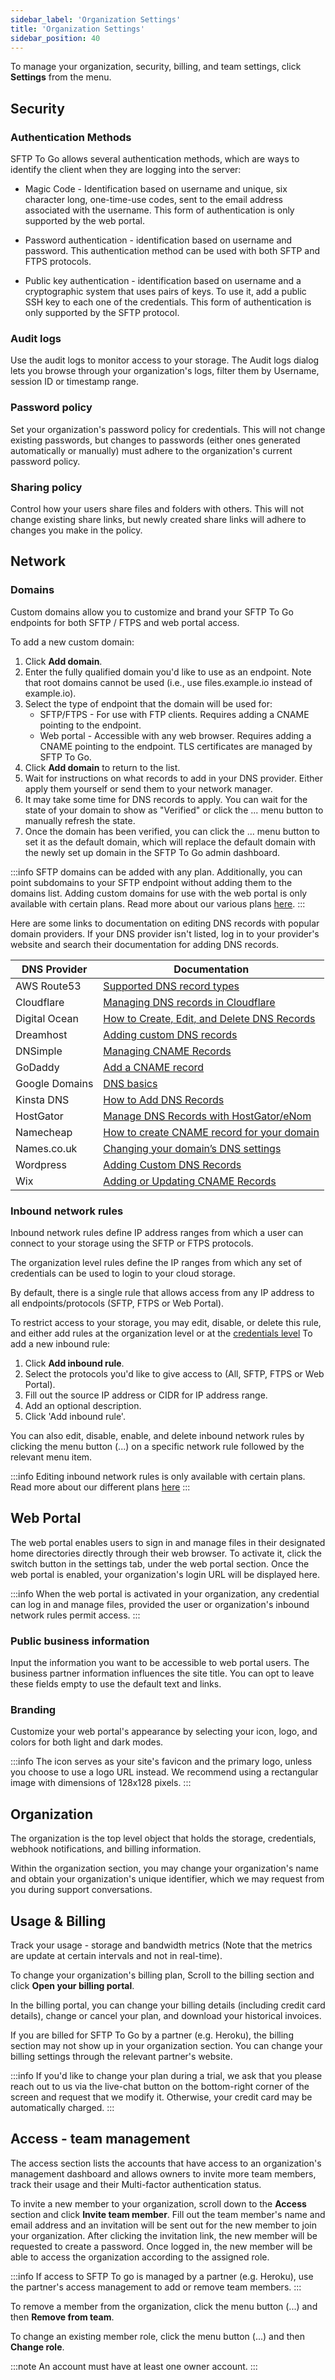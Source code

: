 ```yaml
---
sidebar_label: 'Organization Settings'
title: 'Organization Settings'
sidebar_position: 40
---
```

To manage your organization, security, billing, and team settings, click **Settings** from the menu.

## Security

### Authentication Methods

SFTP To Go allows several authentication methods, which are ways to identify the client when they are logging into the server:

* Magic Code - Identification based on username and unique, six character long, one-time-use codes, sent to the email address associated with the username. This form of authentication is only supported by the web portal.

* Password authentication - identification based on username and password. This authentication method can be used with both SFTP and FTPS protocols.

* Public key authentication - identification based on username and a cryptographic system that uses pairs of keys. To use it, add a public SSH key to each one of the credentials. This form of authentication is only supported by the SFTP protocol.

### Audit logs

Use the audit logs to monitor access to your storage. The Audit logs dialog lets you browse through your organization's logs, filter them by Username, session ID or timestamp range.

### Password policy

Set your organization's password policy for credentials. This will not change existing passwords, but changes to passwords (either ones generated automatically or manually) must adhere to the organization's current password policy.

### Sharing policy

Control how your users share files and folders with others. This will not change existing share links, but newly created share links will adhere to changes you make in the policy.

## Network

### Domains

Custom domains allow you to customize and brand your SFTP To Go endpoints for both SFTP / FTPS and web portal access.

To add a new custom domain:

1. Click **Add domain**.
2. Enter the fully qualified domain you'd like to use as an endpoint. Note that root domains cannot be used (i.e., use files.example.io instead of example.io).
3. Select the type of endpoint that the domain will be used for:
    * SFTP/FTPS - For use with FTP clients. Requires adding a CNAME pointing to the endpoint.
    * Web portal - Accessible with any web browser. Requires adding a CNAME pointing to the endpoint. TLS certificates are managed by SFTP To Go.
4. Click **Add domain** to return to the list.
5. Wait for instructions on what records to add in your DNS provider. Either apply them yourself or send them to your network manager.
6. It may take some time for DNS records to apply. You can wait for the state of your domain to show as "Verified" or click the ... menu button to manually refresh the state.
7. Once the domain has been verified, you can click the ... menu button to set it as the default domain, which will replace the default domain with the newly set up domain in the SFTP To Go admin dashboard.

:::info
SFTP domains can be added with any plan. Additionally, you can point subdomains to your SFTP endpoint without adding them to the domains list. Adding custom domains for use with the web portal is only available with certain plans. Read more about our various plans [here](https://sftptogo.com/pricing).
:::


Here are some links to documentation on editing DNS records with popular domain providers. If your DNS provider isn't listed, log in to your provider's website and search their documentation for adding DNS records.

| DNS Provider | Documentation |
|---|---|
| AWS Route53 | [Supported DNS record types](https://docs.aws.amazon.com/Route53/latest/DeveloperGuide/ResourceRecordTypes.html#CNAMEFormat) |
| Cloudflare | [Managing DNS records in Cloudflare](https://support.cloudflare.com/hc/en-us/articles/360019093151) |
| Digital Ocean | [How to Create, Edit, and Delete DNS Records](https://docs.digitalocean.com/products/networking/dns/how-to/manage-records/#cname-records) |
| Dreamhost | [Adding custom DNS records](https://help.dreamhost.com/hc/en-us/articles/360035516812-Adding-custom-DNS-records) |
| DNSimple | [Managing CNAME Records](https://support.dnsimple.com/articles/manage-cname-record/) |
| GoDaddy | [Add a CNAME record](https://www.godaddy.com/help/add-a-cname-record-19236) |
| Google Domains | [DNS basics](https://support.google.com/a/answer/48090) |
| Kinsta DNS | [How to Add DNS Records](https://kinsta.com/knowledgebase/dns/#cname-record) |
| HostGator | [Manage DNS Records with HostGator/eNom](https://www.hostgator.com/help/article/manage-dns-records-with-hostgatorenom) |
| Namecheap | [How to create CNAME record for your domain](https://www.namecheap.com/support/knowledgebase/article.aspx/9646/2237/how-to-create-a-cname-record-for-your-domain/) |
| Names.co.uk | [Changing your domain’s DNS settings](https://www.names.co.uk/support/articles/changing-your-domains-dns-settings/) |
| Wordpress | [Adding Custom DNS Records](https://wordpress.com/support/domains/custom-dns/#adding-custom-dns-records) |
| Wix | [Adding or Updating CNAME Records](https://support.wix.com/en/article/adding-or-updating-cname-records-in-your-wix-account) |


### Inbound network rules

Inbound network rules define IP address ranges from which a user can connect to your storage using the SFTP or FTPS protocols.

The organization level rules define the IP ranges from which any set of credentials can be used to login to your cloud storage.

By default, there is a single rule that allows access from any IP address to all endpoints/protocols (SFTP, FTPS or Web Portal).

To restrict access to your storage, you may edit, disable, or delete this rule, and either add rules at the organization level or at the 
[credentials level](../getting-started/creating-and-modifying-users.md)
To add a new inbound rule:

1. Click **Add inbound rule**.
2. Select the protocols you'd like to give access to (All, SFTP, FTPS or Web Portal).
4. Fill out the source IP address or CIDR for IP address range.
5. Add an optional description.
6. Click 'Add inbound rule'.

You can also edit, disable, enable, and delete inbound network rules by clicking the menu button (...) on a specific network rule followed by the relevant menu item.

:::info
Editing inbound network rules is only available with certain plans. Read more about our different plans [here](https://sftptogo.com/pricing)
:::

## Web Portal

The web portal enables users to sign in and manage files in their designated home directories directly through their web browser. To activate it, click the switch button in the settings tab, under the web portal section. Once the web portal is enabled, your organization's login URL will be displayed here.

:::info
When the web portal is activated in your organization, any credential can log in and manage files, provided the user or organization's inbound network rules permit access.
:::

### Public business information

Input the information you want to be accessible to web portal users. The business partner information influences the site title. You can opt to leave these fields empty to use the default text and links.

### Branding

Customize your web portal's appearance by selecting your icon, logo, and colors for both light and dark modes.

:::info
The icon serves as your site's favicon and the primary logo, unless you choose to use a logo URL instead. We recommend using a rectangular image with dimensions of 128x128 pixels.
:::


## Organization

The organization is the top level object that holds the storage, credentials, webhook notifications, and billing information. 

Within the organization section, you may change your organization's name and obtain your organization's unique identifier, which we may request from you during support conversations.

## Usage & Billing

Track your usage - storage and bandwidth metrics (Note that the metrics are update at certain intervals and not in real-time).

To change your organization's billing plan, Scroll to the billing section and click **Open your billing portal**.

In the billing portal, you can change your billing details (including credit card details), change or cancel your plan, and download your historical invoices.

If you are billed for SFTP To Go by a partner (e.g. Heroku), the billing section may not show up in your organization section. You can change your billing settings through the relevant partner's website.

:::info
If you'd like to change your plan during a trial, we ask that you please reach out to us via the live-chat button on the bottom-right corner of the screen and request that we modify it. Otherwise, your credit card may be automatically charged.
:::

## Access - team management

The access section lists the accounts that have access to an organization's management dashboard and allows owners to invite more team members, track their usage and their Multi-factor authentication status.

To invite a new member to your organization, scroll down to the **Access** section and click **Invite team member**. Fill out the team member's name and email address and an invitation will be sent out for the new member to join your organization. After clicking the invitation link, the new member will be requested to create a password. Once logged in, the new member will be able to access the organization according to the assigned role.

:::info
If access to SFTP To go is managed by a partner (e.g. Heroku), use the partner's access management to add or remove team members.
:::

To remove a member from the organization, click the menu button (...) and then **Remove from team**.

To change an existing member role, click the menu button (...) and then **Change role**.

:::note
An account must have at least one owner account.
:::
